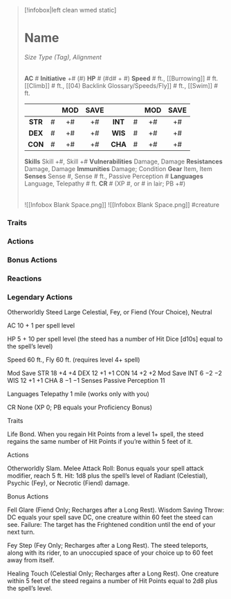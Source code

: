 > [!infobox|left clean wmed static]
> # Name
> *Size Type (Tag), Alignment*
> 
> | |
> | - |
> **AC** # **Initiative** +# (#)
> **HP** # (#d# + #)
> **Speed** # ft., [[Burrowing]] # ft. [[Climb]] # ft., [[04) Backlink Glossary/Speeds/Fly]] # ft., [[Swim]] # ft.
> 
> | | | MOD | SAVE | | | MOD | SAVE |
> | :-: | :-: | :-: | :-: | :-: | :-: | :-: | :-: |
> | **STR** | # | +# | +# | **INT** | # | +# | +# | 
> | **DEX** | # | +# | +# | **WIS** | # | +# | +# |
> | **CON** | # | +# | +# | **CHA** | # | +# | +# |
> **Skills** Skill +#, Skill +#
> **Vulnerabilities** Damage, Damage
> **Resistances** Damage, Damage
> **Immunities** Damage; Condition
> **Gear** Item, Item
> **Senses** Sense #, Sense # ft., Passive Perception #
> **Languages** Language, Telepathy # ft.
> **CR** # (XP #, or # in lair; PB +#)
> 
> | |
> | - |
> ![[Infobox Blank Space.png]]
> ![[Infobox Blank Space.png]]
> #creature

### Traits
### Actions
### Bonus Actions
### Reactions
### Legendary Actions

Otherworldly Steed
Large Celestial, Fey, or Fiend (Your Choice), Neutral

AC 10 + 1 per spell level

HP 5 + 10 per spell level (the steed has a number of Hit Dice [d10s] equal to the spell’s level)

Speed 60 ft., Fly 60 ft. (requires level 4+ spell)

Mod	Save
STR	18	+4	+4
DEX	12	+1	+1
CON	14	+2	+2
Mod	Save
INT	6	−2	−2
WIS	12	+1	+1
CHA	8	−1	−1
Senses Passive Perception 11

Languages Telepathy 1 mile (works only with you)

CR None (XP 0; PB equals your Proficiency Bonus)

Traits

Life Bond. When you regain Hit Points from a level 1+ spell, the steed regains the same number of Hit Points if you’re within 5 feet of it.

Actions

Otherworldly Slam. Melee Attack Roll: Bonus equals your spell attack modifier, reach 5 ft. Hit: 1d8 plus the spell’s level of Radiant (Celestial), Psychic (Fey), or Necrotic (Fiend) damage.

Bonus Actions

Fell Glare (Fiend Only; Recharges after a Long Rest). Wisdom Saving Throw: DC equals your spell save DC, one creature within 60 feet the steed can see. Failure: The target has the Frightened condition until the end of your next turn.

Fey Step (Fey Only; Recharges after a Long Rest). The steed teleports, along with its rider, to an unoccupied space of your choice up to 60 feet away from itself.

Healing Touch (Celestial Only; Recharges after a Long Rest). One creature within 5 feet of the steed regains a number of Hit Points equal to 2d8 plus the spell’s level.